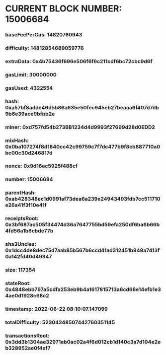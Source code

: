 # CURRENT BLOCK NUMBER: 15006684

### baseFeePerGas: 14820760943
### difficulty: 14812854689059776
### extraData: 0x4b75436f696e506f6f6c211cdf6bc72cbc9d6f
### gasLimit: 30000000
### gasUsed: 4322554
### hash: 0xa57bf8adde46d5b86a635e50fec945eb27beaaa6f407d7db9b6e39ace9bfbb2e
### miner: 0xd757fd54b273BB1234d4d9993f27699d28d0EDD2
### mixHash: 0x0ba107274f8d1840cc42c99759c7f7dc477b9f8cb887710a0bc00c30d246817d
### nonce: 0x9d16ec5925f488cf
### number: 15006684
### parentHash: 0xab428348ec1d0991af73dea6a239e24943493fdb7cc511710e26a41f3f10e41f
### receiptsRoot: 0x3bf687ac505f34474d36a7647755bd59efa250df6ba6b66b4fd56a1b8cbde77b
### sha3Uncles: 0x1dcc4de8dec75d7aab85b567b6ccd41ad312451b948a7413f0a142fd40d49347
### size: 117354
### stateRoot: 0x4848ebb797a5cdfa253eb9b4a1617815713a6cd66e14efb1e34ae0d1928c68c2
### timestamp: 2022-06-22 08:10:07.147099
### totalDifficulty: 52304248507442760351145
### transactionsRoot: 0x3dd3b1304ae32971eb0ac02a4f6d012cb1d140c3a7d104e2eb328952ae0f4ef7

